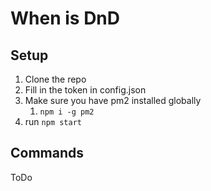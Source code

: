 # When is DnD

## Setup
1) Clone the repo
1) Fill in the token in config.json
1) Make sure you have pm2 installed globally
	1) `npm i -g pm2`
1) run `npm start`

## Commands
ToDo
